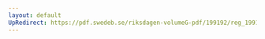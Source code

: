 ```yaml
---
layout: default
UpRedirect: https://pdf.swedeb.se/riksdagen-volumeG-pdf/199192/reg_199192/reg_199192_0258.pdf
---
```

